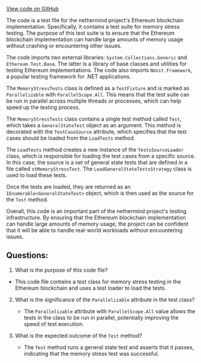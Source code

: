 [View code on GitHub](https://github.com/nethermindeth/nethermind/Ethereum.Blockchain.Test/MemoryStressTests.cs)

The code is a test file for the nethermind project's Ethereum blockchain implementation. Specifically, it contains a test suite for memory stress testing. The purpose of this test suite is to ensure that the Ethereum blockchain implementation can handle large amounts of memory usage without crashing or encountering other issues.

The code imports two external libraries: `System.Collections.Generic` and `Ethereum.Test.Base`. The latter is a library of base classes and utilities for testing Ethereum implementations. The code also imports `NUnit.Framework`, a popular testing framework for .NET applications.

The `MemoryStressTests` class is defined as a `TestFixture` and is marked as `Parallelizable` with `ParallelScope.All`. This means that the test suite can be run in parallel across multiple threads or processes, which can help speed up the testing process.

The `MemoryStressTests` class contains a single test method called `Test`, which takes a `GeneralStateTest` object as an argument. This method is decorated with the `TestCaseSource` attribute, which specifies that the test cases should be loaded from the `LoadTests` method.

The `LoadTests` method creates a new instance of the `TestsSourceLoader` class, which is responsible for loading the test cases from a specific source. In this case, the source is a set of general state tests that are defined in a file called `stMemoryStressTest`. The `LoadGeneralStateTestsStrategy` class is used to load these tests.

Once the tests are loaded, they are returned as an `IEnumerable<GeneralStateTest>` object, which is then used as the source for the `Test` method.

Overall, this code is an important part of the nethermind project's testing infrastructure. By ensuring that the Ethereum blockchain implementation can handle large amounts of memory usage, the project can be confident that it will be able to handle real-world workloads without encountering issues.
## Questions: 
 1. What is the purpose of this code file?
   - This code file contains a test class for memory stress testing in the Ethereum blockchain and uses a test loader to load the tests.

2. What is the significance of the `Parallelizable` attribute in the test class?
   - The `Parallelizable` attribute with `ParallelScope.All` value allows the tests in the class to be run in parallel, potentially improving the speed of test execution.

3. What is the expected outcome of the `Test` method?
   - The `Test` method runs a general state test and asserts that it passes, indicating that the memory stress test was successful.